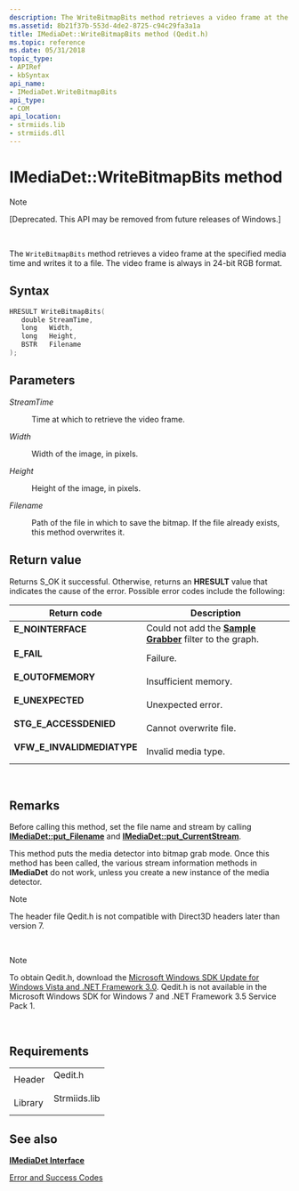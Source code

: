 ```yaml
---
description: The WriteBitmapBits method retrieves a video frame at the specified media time and writes it to a file. The video frame is always in 24-bit RGB format.
ms.assetid: 8b21f37b-553d-4de2-8725-c94c29fa3a1a
title: IMediaDet::WriteBitmapBits method (Qedit.h)
ms.topic: reference
ms.date: 05/31/2018
topic_type: 
- APIRef
- kbSyntax
api_name: 
- IMediaDet.WriteBitmapBits
api_type: 
- COM
api_location: 
- strmiids.lib
- strmiids.dll
---
```


# IMediaDet::WriteBitmapBits method

> [!Note]  
> \[Deprecated. This API may be removed from future releases of Windows.\]

 

The `WriteBitmapBits` method retrieves a video frame at the specified media time and writes it to a file. The video frame is always in 24-bit RGB format.

## Syntax


```C++
HRESULT WriteBitmapBits(
   double StreamTime,
   long   Width,
   long   Height,
   BSTR   Filename
);
```



## Parameters

<dl> <dt>

*StreamTime* 
</dt> <dd>

Time at which to retrieve the video frame.

</dd> <dt>

*Width* 
</dt> <dd>

Width of the image, in pixels.

</dd> <dt>

*Height* 
</dt> <dd>

Height of the image, in pixels.

</dd> <dt>

*Filename* 
</dt> <dd>

Path of the file in which to save the bitmap. If the file already exists, this method overwrites it.

</dd> </dl>

## Return value

Returns S\_OK it successful. Otherwise, returns an **HRESULT** value that indicates the cause of the error. Possible error codes include the following:



| Return code                                                                                             | Description                                                                                       |
|---------------------------------------------------------------------------------------------------------|---------------------------------------------------------------------------------------------------|
| <dl> <dt>**E\_NOINTERFACE**</dt> </dl>           | Could not add the [**Sample Grabber**](sample-grabber-filter.md) filter to the graph.<br/> |
| <dl> <dt>**E\_FAIL**</dt> </dl>                  | Failure.<br/>                                                                               |
| <dl> <dt>**E\_OUTOFMEMORY**</dt> </dl>           | Insufficient memory.<br/>                                                                   |
| <dl> <dt>**E\_UNEXPECTED**</dt> </dl>            | Unexpected error.<br/>                                                                      |
| <dl> <dt>**STG\_E\_ACCESSDENIED**</dt> </dl>     | Cannot overwrite file.<br/>                                                                 |
| <dl> <dt>**VFW\_E\_INVALIDMEDIATYPE**</dt> </dl> | Invalid media type.<br/>                                                                    |



 

## Remarks

Before calling this method, set the file name and stream by calling [**IMediaDet::put\_Filename**](imediadet-put-filename.md) and [**IMediaDet::put\_CurrentStream**](imediadet-put-currentstream.md).

This method puts the media detector into bitmap grab mode. Once this method has been called, the various stream information methods in **IMediaDet** do not work, unless you create a new instance of the media detector.

> [!Note]  
> The header file Qedit.h is not compatible with Direct3D headers later than version 7.

 

> [!Note]  
> To obtain Qedit.h, download the [Microsoft Windows SDK Update for Windows Vista and .NET Framework 3.0](https://msdn.microsoft.com/windowsvista/bb980924.aspx). Qedit.h is not available in the Microsoft Windows SDK for Windows 7 and .NET Framework 3.5 Service Pack 1.

 

## Requirements



|                    |                                                                                         |
|--------------------|-----------------------------------------------------------------------------------------|
| Header<br/>  | <dl> <dt>Qedit.h</dt> </dl>      |
| Library<br/> | <dl> <dt>Strmiids.lib</dt> </dl> |



## See also

<dl> <dt>

[**IMediaDet Interface**](imediadet.md)
</dt> <dt>

[Error and Success Codes](error-and-success-codes.md)
</dt> </dl>

 

 





